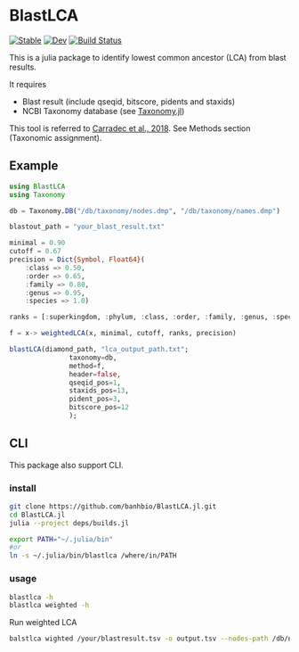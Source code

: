# BlastLCA

[![Stable](https://img.shields.io/badge/docs-stable-blue.svg)](https://banhbio.github.io/BlastLCA.jl/stable)
[![Dev](https://img.shields.io/badge/docs-dev-blue.svg)](https://banhbio.github.io/BlastLCA.jl/dev)
[![Build Status](https://www.travis-ci.com/banhbio/BlastLCA.jl.svg?token=TnLbrgdWxoQMPrAZynWc&branch=main)](https://travis-ci.com/banhbio/BlastLCA.jl)

This is a julia package to identify lowest common ancestor (LCA) from blast results.

It requires
- Blast result (include qseqid, bitscore, pidents and staxids)
- NCBI Taxonomy database (see [Taxonomy.jl](https://github.com/banhbio/Taxonomy.jl))

This tool is referred to [Carradec et al., 2018](https://doi.org/10.1038/s41467-017-02342-1). See Methods section (Taxonomic assignment).

## Example
```julia
using BlastLCA
using Taxonomy

db = Taxonomy.DB("/db/taxonomy/nodes.dmp", "/db/taxonomy/names.dmp")

blastout_path = "your_blast_result.txt"

minimal = 0.90
cutoff = 0.67
precision = Dict{Symbol, Float64}(
    :class => 0.50,
    :order => 0.65,
    :family => 0.80,
    :genus => 0.95,
    :species => 1.0)

ranks = [:superkingdom, :phylum, :class, :order, :family, :genus, :species]

f = x-> weightedLCA(x, minimal, cutoff, ranks, precision)

blastLCA(diamond_path, "lca_output_path.txt";
               taxonomy=db,
               method=f,
               header=false,
               qseqid_pos=1,
               staxids_pos=13,
               pident_pos=3,
               bitscore_pos=12
               );
```


## CLI

This package also support CLI.

### install

```bash
git clone https://github.com/banhbio/BlastLCA.jl.git
cd BlastLCA.jl
julia --project deps/builds.jl

export PATH="~/.julia/bin"
#or
ln -s ~/.julia/bin/blastlca /where/in/PATH
```

### usage
```bash
blastlca -h
blastlca weighted -h
```

Run weighted LCA
```bash
balstlca wighted /your/blastresult.tsv -o output.tsv --nodes-path /db/nodes.dmp --names-path /db/names.dmp
```
